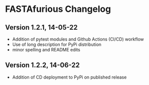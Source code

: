 # FASTAfurious Changelog

## Version 1.2.1, 14-05-22
- Addition of pytest modules and Github Actions (CI/CD) workflow
- Use of long description for PyPi distribution
- minor spelling and README edits

## Version 1.2.2, 14-06-22

- Addition of CD deployment to PyPi on published release
